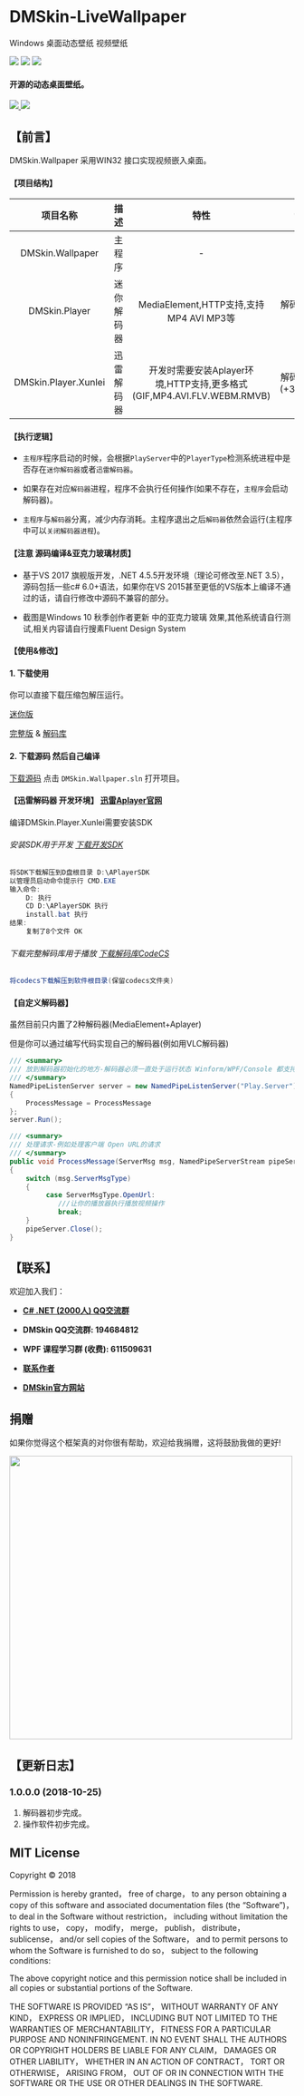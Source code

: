 # DMSkin-LiveWallpaper
Windows 桌面动态壁纸 视频壁纸

![](https://img.shields.io/badge/.NET-%3E%3D3.5-brightgreen.svg)
![](https://img.shields.io/badge/version-1.0.0.0-blue.svg)
![](https://img.shields.io/badge/license-MIT-green.svg)

#### 开源的动态桌面壁纸。

<a href="http://on9mnekns.bkt.clouddn.com/desktopdemo.mp4" target="_blank">
   <img src="https://raw.githubusercontent.com/944095635/DMSkin-LiveWallpaper/master/Screenshot/demo.gif">
</a>

<img src="https://raw.githubusercontent.com/944095635/DMSkin-LiveWallpaper/master/Screenshot/Debug.png">

## 【前言】 
DMSkin.Wallpaper 采用WIN32 接口实现视频嵌入桌面。

#### 【项目结构】


| 项目名称                | 描述   |特性   |缺点      |
| :----:              | :---:          | :----:     | :----:     |
| DMSkin.Wallpaper |主程序   |  -   |  -  |
| DMSkin.Player  |  迷你解码器       |MediaElement,HTTP支持,支持MP4 AVI MP3等 |  解码能力稍差       |
| DMSkin.Player.Xunlei |迅雷解码器   |  开发时需要安装Aplayer环境,HTTP支持,更多格式(GIF,MP4.AVI.FLV.WEBM.RMVB)   |  解码库体积(+33.2MB)  |

#### 【执行逻辑】
- `主程序`程序启动的时候，会根据`PlayServer`中的`PlayerType`检测系统进程中是否存在`迷你解码器`或者`迅雷解码器`。

- 如果存在对应`解码器`进程，程序不会执行任何操作(如果不存在，`主程序`会启动解码器)。

- `主程序`与`解码器`分离，减少内存消耗。主程序退出之后`解码器`依然会运行(主程序中可以`关闭解码器进程`)。

#### 【注意 源码编译&亚克力玻璃材质】

- 基于VS 2017 旗舰版开发，.NET 4.5.5开发环境（理论可修改至.NET 3.5），源码包括一些c# 6.0+语法，如果你在VS 2015甚至更低的VS版本上编译不通过的话，请自行修改中源码不兼容的部分。

- 截图是Windows 10 秋季创作者更新 中的亚克力玻璃 效果,其他系统请自行测试,相关内容请自行搜素Fluent Design System

#### 【使用&修改】

#### 1. 下载使用

你可以直接下载压缩包解压运行。

[迷你版](https://github.com/944095635/DMSkin-LiveWallpaper/releases/download/1.0.0.0/Build-MINI.zip)

[完整版](https://github.com/944095635/DMSkin-LiveWallpaper/releases/download/1.0.0.0/Build-Max.zip) & [解码库](http://aplayer.open.xunlei.com/codecs.zip)

#### 2. 下载源码 然后自己编译
[下载源码](https://codeload.github.com/944095635/DMSkin-LiveWallpaper/zip/master) 点击 `DMSkin.Wallpaper.sln` 打开项目。

#### 【迅雷解码器 开发环境】 [迅雷Aplayer官网](http://aplayer.open.xunlei.com/)
编译DMSkin.Player.Xunlei需要安装SDK

###### 安装SDK用于开发 [下载开发SDK](http://aplayer.open.xunlei.com/APlayerSDK.zip)
````csharp
将SDK下载解压到D盘根目录 D:\APlayerSDK
以管理员启动命令提示行 CMD.EXE
输入命令:
    D: 执行
    CD D:\APlayerSDK 执行
    install.bat 执行
结果:
    复制了8个文件 OK
````

###### 下载完整解码库用于播放 [下载解码库CodeCS](http://aplayer.open.xunlei.com/codecs.zip)
````csharp
将codecs下载解压到软件根目录(保留codecs文件夹)
````

#### 【自定义解码器】
虽然目前只内置了2种解码器(MediaElement+Aplayer)

但是你可以通过编写代码实现自己的解码器(例如用VLC解码器)
````csharp
/// <summary>
/// 放到解码器初始化的地方-解码器必须一直处于运行状态 Winform/WPF/Console 都支持
/// </summary>
NamedPipeListenServer server = new NamedPipeListenServer("Play.Server")
{
    ProcessMessage = ProcessMessage
};
server.Run();

/// <summary>
/// 处理请求-例如处理客户端 Open URL的请求
/// </summary>
public void ProcessMessage(ServerMsg msg, NamedPipeServerStream pipeServer)
{
    switch (msg.ServerMsgType)
    {
         case ServerMsgType.OpenUrl:
            ///让你的播放器执行播放视频操作
            break;
    }
    pipeServer.Close();
}
````

## 【联系】
欢迎加入我们：

- **[C# .NET (2000人) QQ交流群](http://qm.qq.com/cgi-bin/qm/qr?k=reTIeglEELMIW267mOO7amouFFwhJwwP)**

- **DMSkin QQ交流群: 194684812**

- **WPF 课程学习群 (收费): 611509631**
- **<a href="http://dmskin.lolimay.cn" target="_blank">联系作者</a>**
- **[DMSkin官方网站](http://www.dmskin.com)**

## 捐赠
如果你觉得这个框架真的对你很有帮助，欢迎给我捐赠，这将鼓励我做的更好!

<img src="http://dmskin.com/pay.jpg" width="500">

## 【更新日志】

### 1.0.0.0 (2018-10-25)

1. 解码器初步完成。
2. 操作软件初步完成。

## MIT License
Copyright © 2018 <copyright holders>

Permission is hereby granted， free of charge， to any person obtaining a copy of this software and associated documentation files (the “Software”)， to deal in the Software without restriction， including without limitation the rights to use， copy， modify， merge， publish， distribute， sublicense， and/or sell copies of the Software， and to permit persons to whom the Software is furnished to do so， subject to the following conditions:

The above copyright notice and this permission notice shall be included in all copies or substantial portions of the Software.

THE SOFTWARE IS PROVIDED “AS IS”， WITHOUT WARRANTY OF ANY KIND， EXPRESS OR IMPLIED， INCLUDING BUT NOT LIMITED TO THE WARRANTIES OF MERCHANTABILITY， FITNESS FOR A PARTICULAR PURPOSE AND NONINFRINGEMENT. IN NO EVENT SHALL THE AUTHORS OR COPYRIGHT HOLDERS BE LIABLE FOR ANY CLAIM， DAMAGES OR OTHER LIABILITY， WHETHER IN AN ACTION OF CONTRACT， TORT OR OTHERWISE， ARISING FROM， OUT OF OR IN CONNECTION WITH THE SOFTWARE OR THE USE OR OTHER DEALINGS IN THE SOFTWARE.
